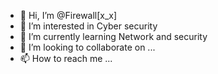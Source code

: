 - 👋 Hi, I’m @Firewall[x_x]
- 👀 I’m interested in Cyber security
- 🌱 I’m currently learning Network and security
- 💞️ I’m looking to collaborate on ...
- 📫 How to reach me ...


